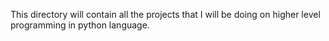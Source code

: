 This directory will contain all the projects that I will be doing on higher level programming in python language.

